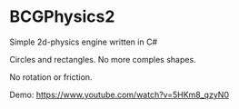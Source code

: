 # BCGPhysics2
Simple 2d-physics engine written in C#

Circles and rectangles. No more comples shapes.

No rotation or friction.

Demo:
https://www.youtube.com/watch?v=5HKm8_qzyN0
